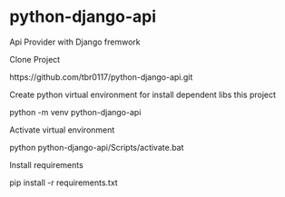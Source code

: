 # python-django-api
Api Provider with Django fremwork

<p> Clone Project </P>
https://github.com/tbr0117/python-django-api.git

<p>Create python virtual environment for install dependent libs this project <p>
python -m venv python-django-api

<p> Activate virtual environment </p>
python python-django-api/Scripts/activate.bat

<p> Install requirements </p>
pip install -r  requirements.txt
